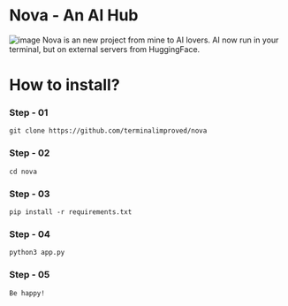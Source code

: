 # Nova - An AI Hub
![image](https://github.com/user-attachments/assets/b794b3d7-e778-4d1b-a28f-85ebdfe4fbcf)
Nova is an new project from mine to AI lovers. AI now run in your terminal, but on external servers from HuggingFace.

# How to install?
### Step - 01
 ```git clone https://github.com/terminalimproved/nova ```
### Step - 02 
 ```cd nova ```
### Step - 03 
 ```pip install -r requirements.txt ```
### Step - 04 
 ```python3 app.py ```
### Step - 05 
```Be happy! ```
